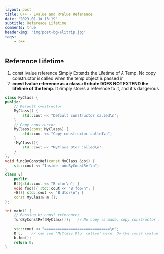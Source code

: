 ```yaml
---
layout: post
title: C++ - Lvalue and Rvalue Reference
date: '2023-01-10 13:19'
subtitle: Reference Lifetime
comments: true
header-img: "img/post-bg-alitrip.jpg"
tags:
    - C++
---
```


## Reference Lifetime 


1. const lvalue reference Simply Extends the Lifetime of A Temp. No copy constructor is called when the temp object is passed in
2. **const lvalue reference as a class attribute DOES NOT EXTEND the lifetime of the temp**. It simply stores a reference to it, and it's dangerous

```cpp
class MyClass {
public:
    // Default constructor
    MyClass() {
        std::cout << "Default constructor called\n";
    }
    // Copy constructor
    MyClass(const MyClass&) {
        std::cout << "Copy constructor called\n";
    }
    ~MyClass(){
        std::cout << "MyClass Dtor called\n";
    }
};
void funcByConstRef(const MyClass &obj) {
    std::cout << "Inside funcByConstRef\n";
}
class B{
    public:
    B(){std::cout << "B ctor\n"; }
    void foo(){ std::cout << "B foo\n"; }
    ~B(){ std::cout << "B dtor\n"; }
    const MyClass& m {};
};

int main() {
    // Passing by const reference: 
    funcByConstRef(MyClass());   // No copy is made, copy constructor is NOT called. The temporary object's lifetime is simply extended.
    
    std::cout << "==============================\n";
    B b;    // can see 'MyClass Dtor called' here. So the const lvalue reference is no longer valid!!
    b.foo();
    return 0;
}
```